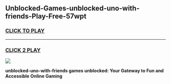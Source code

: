 
## Unblocked-Games-unblocked-uno-with-friends-Play-Free-57wpt
<h3>
<a href="https://premium76.site?title=unblocked-uno-with-friends&ref=18A1">CLICK TO PLAY</a></h3>
<hr>

<h3>
<a href="https://premium76.site?title=unblocked-uno-with-friends&ref=18A1">CLICK 2 PLAY</a>
  
</h3>

<a href="https://premium76.site?title=unblocked-uno-with-friends&ref=18A1"><img src="https://clearcache.store/games.png"></a>


**unblocked-uno-with-friends games unblocked: Your Gateway to Fun and Accessible Online Gaming**
